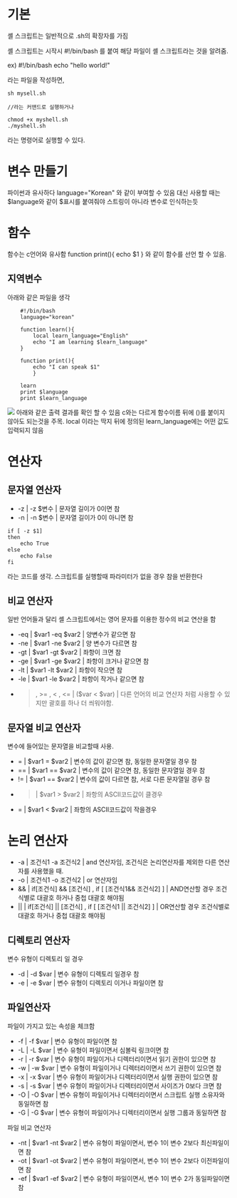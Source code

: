 
# 기본 

셸 스크립트는 일반적으로 .sh의 확장자를 가짐

셸 스크립트는 시작시 
#!/bin/bash 를 붙여 해당 파일이 셸 스크립트라는 것을 알려줌.

ex) 
	#!/bin/bash
	echo "hello world!"

라는 파일을 작성하면, 
```
sh mysell.sh

//라는 커맨드로 실행하거나

chmod +x myshell.sh
./myshell.sh
```

라는 명령어로 실행할 수 있다.


# 변수 만들기

파이썬과 유사하다 
language="Korean" 와 같이 부여할 수 있음
대신 사용할 때는 $language와 같이 $표시를 붙여줘야 스트링이 아니라 변수로 인식하는듯


# 함수

함수는 c언어와 유사함
	function print(){
		echo $1
	}
와 같이 함수를 선언 할 수 있음.


## 지역변수 

아래와 같은 파일을 생각
```
	#!/bin/bash
	language="korean"
	
	function learn(){
		local learn_language="English"
		echo "I am learning $learn_language"
	}
	
	function print(){
		echo "I can speak $1"
		}
		
	learn 
	print $language
	print $learn_language

```

![](https://i.imgur.com/UBuz48F.png)
아래와 같은 출력 결과를 확인 할 수 있음 
c와는 다르게 함수이름 뒤에 ()를 붙이지 않아도 되는것을 주목.
local 이라는 딱지 뒤에 정의된 learn_language에는 어떤 값도 입력되지 않음

# 연산자

## 문자열 연산자

- -z      |     -z $변수  |  문자열 길이가 0이면 참
- -n      |     -n $변수  |  문자열 길이가 0이 아니면 참

```
if [ -z $1]
then 
	echo True
else 
	echo False
fi
```
라는 코드를 생각.
스크립트를 실행할때 파라미터가 없을 경우 참을 반환한다 

## 비교 연산자

일반 언어들과 달리 셸 스크립트에서는 영어 문자를 이용한 정수의 비교 연산을 함 

- -eq   |   $var1 -eq $var2  |  양변수가 같으면 참
- -ne   |   $var1 -ne  $var2 |  양 변수가 다르면 참
- -gt    |   $var1 -gt   $var2 | 좌항이 크면 참
- -ge   |   $var1  -ge  $var2 | 좌항이 크거나 같으면 참
- -lt     |   $var1  -lt   $var2  | 좌항이 작으면 참
- -le     |   $var1  -le   $var2  | 좌항이 작거나 같으면 참
- > , >= , < , <=        |   ($var < $var) | 다른 언어의 비교 연산자 처럼 사용할 수 있지만 괄호를 하나 더 씌워야함.

## 문자열 비교 연산자 

변수에 들어있는 문자열을 비교할때 사용.
- =    |   $var1 = $var2   |  변수의 값이 같으면 참, 동일한 문자열일 경우 참
-  ==    |   $var1 == $var2   |  변수의 값이 같으면 참, 동일한 문자열일 경우 참
-  !=    |   $var1 == $var2   |  변수의 값이 다르면 참, 서로 다른 문자열일 경우 참
-  >    |   $var1 > $var2   |  좌항의 ASCII코드값이 클경우
-  =    |   $var1 < $var2   |  좌항의 ASCII코드값이 작을경우


# 논리 연산자

- -a   |  조건식1 -a 조건식2  |  and 연산자임, 조건식은 논리연산자를 제외한 다른 연산자를 사용했을 때.
- -o   | 조건식1 -o  조건식2 | or 연산자임
- &&  |  if[조건식] && [조건식]  , if [ [조건식1&& 조건식2] ]  | AND연산할 경우 조건식별로 대괄호 하거나 중첩 대괄호 해야됨
- ||  |  if[조건식] || [조건식]  , if [ [조건식1 || 조건식2] ]  | OR연산할 경우 조건식별로 대괄호 하거나 중첩 대괄호 해야됨


## 디렉토리 연산자

변수 유형이 디렉토리 일 경우

- -d  |  -d $var   | 변수 유형이 디렉토리 일경우 참
-  -e |  -e  $var   | 변수 유형이 디렉토리 이거나 파일이면 참

## 파일연산자 

파일이 가지고 있는 속성을 체크함 
- -f  |  -f $var   | 변수 유형이 파일이면 참
- -L | -L $var    | 변수 유형이 파일이면서 심볼릭 링크이면 참
- -r  |  -r $var   |  변수 유형이 파일이거나 디렉터리이면서 읽기 권한이 있으면 참
- -w  |  -w $var   |  변수 유형이 파일이거나 디렉터리이면서 쓰기 권한이 있으면 참
- -x  |  -x $var   |  변수 유형이 파일이거나 디렉터리이면서 실행 권한이 있으면 참
- -s  |  -s $var   |  변수 유형이 파일이거나 디렉터리이면서 사이즈가 0보다 크면 참
- -O  |  -O $var   |  변수 유형이 파일이거나 디렉터리이면서 스크립트 실행 소유자와 동일하면 참
- -G  |  -G $var   |  변수 유형이 파일이거나 디렉터리이면서 실행 그룹과 동일하면 참


파일 비교 연산자

- -nt  |  $var1 -nt $var2 | 변수 유형이 파일이면서, 변수 1이 변수 2보다 최신파일이면 참
- -ot  |  $var1  -ot $var2 | 변수 유형이 파일이면서, 변수 1이 변수 2보다 이전파일이면 참
- -ef  |  $var1 -ef $var2  | 변수 유형이 파일이면서, 변수 1이 변수 2가 동일파일이면 참